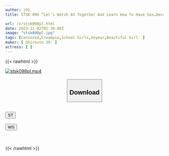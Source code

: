 ```yaml
---
author: j91
title: STSK-098 “Let’s Watch AV Together And Learn How To Have Sex…because We’re C*******d Friends, So There’s No Need To Be Embarrassed.” A Serious Female Student Is Watching AV For The First Time… She Can’t Help But Be Happy When A Big Dick Is Inserted Into Her Pussy And It Feels Good! My Panties Are Soaked And I Just Want To Do Something Like This! !

url: /v/stsk098pl.html
date: 2023-11-02T02:30:00Z
image: "stsk098pl.jpg"
tags: [Censored,Creampie,School Girls,Voyeur,Beautiful Girl	 ]
maker: [ Shirouto 39  ]
actress: [ ]
---
```



{{< rawhtml >}}

<div class="video" data-videoid="J08dyJMxpVijlA6">
    <a href="javascript:;">
        <img src="https://my.j91.asia/v/stsk098pl.jpg" width="WIDTH" height="HEIGHT" alt="stsk098pl.mp4" loading="lazy">
    </a>
</div>

<script type="text/javascript" src="https://j91.asia/asset/on-demand-st.js"></script>

<br>
  <link rel="stylesheet" href="https://j91.asia/asset/bs5.css">
  
  <center>
  <button class="btn btn-primary" type="button" data-bs-toggle="collapse" data-bs-target=".multi-collapse" aria-expanded="false" aria-controls="multiCollapseExample1 multiCollapseExample2"><h2>Download</h2></button></center>
</p>
<div class="row">
  <div class="col">
    <div class="collapse multi-collapse" id="multiCollapseExample1">
      <div class="card card-body">
	      	      <br>
<div class="buttons">  
<a href="https://streamtape.to/v/J08dyJMxpVijlA6" target="_blank"><button class="btn-hover color-3"><i class="fa fa-download"></i> ST</button></a></div>
    </div>
  </div>
</div>
  <div class="col">
    <div class="collapse multi-collapse" id="multiCollapseExample2">
      <div class="card card-body">
	      <br>
<div class="buttons">
    <a href="https://wolfstream.tv/vak63ez5jmsz" target="_blank"><button class="btn-hover color-9"><i class="fa fa-download"></i> WS</button></a></div>
<br><br>
      </div>
    </div>
  </div>
</div>

{{< /rawhtml >}}
